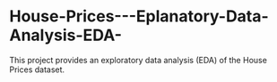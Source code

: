 # House-Prices---Eplanatory-Data-Analysis-EDA-
This project provides an exploratory data analysis (EDA) of the House Prices dataset.
